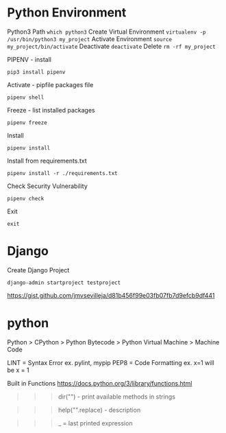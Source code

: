 # Python Environment

Python3 Path
`which python3`
Create Virtual Environment
`virtualenv -p /usr/bin/python3 my_project`
Activate Environment
`source my_project/bin/activate`
Deactivate
`deactivate`
Delete
`rm -rf my_project`

PIPENV - install
```
pip3 install pipenv
```
Activate - pipfile packages file
```
pipenv shell
```
Freeze - list installed packages
```
pipenv freeze
```
Install
```
pipenv install
```
Install from requirements.txt
```
pipenv install -r ./requirements.txt
```
Check Security Vulnerability
```
pipenv check
```
Exit
```
exit
```
# Django
Create Django Project
```
django-admin startproject testproject
```


https://gist.github.com/jmvsevilleja/d81b456f99e03fb07fb7d9efcb9df441

# python
Python > CPython > Python Bytecode > Python Virtual Machine > Machine Code

LINT = Syntax Error ex. pylint, mypip
PEP8 = Code Formatting ex. x=1 will be x = 1

Built in Functions
https://docs.python.org/3/library/functions.html


>>> dir("") - print available methods in strings

>>> help("".replace) - description

>>> _ = last printed expression
